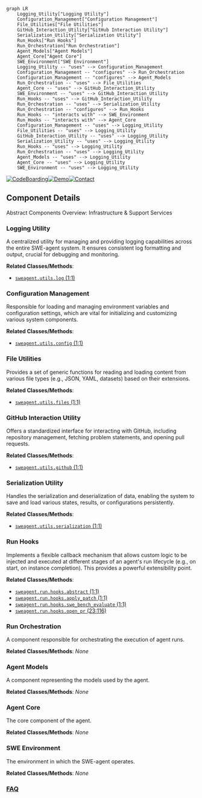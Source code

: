 ```mermaid
graph LR
    Logging_Utility["Logging Utility"]
    Configuration_Management["Configuration Management"]
    File_Utilities["File Utilities"]
    GitHub_Interaction_Utility["GitHub Interaction Utility"]
    Serialization_Utility["Serialization Utility"]
    Run_Hooks["Run Hooks"]
    Run_Orchestration["Run Orchestration"]
    Agent_Models["Agent Models"]
    Agent_Core["Agent Core"]
    SWE_Environment["SWE Environment"]
    Logging_Utility -- "uses" --> Configuration_Management
    Configuration_Management -- "configures" --> Run_Orchestration
    Configuration_Management -- "configures" --> Agent_Models
    Run_Orchestration -- "uses" --> File_Utilities
    Agent_Core -- "uses" --> GitHub_Interaction_Utility
    SWE_Environment -- "uses" --> GitHub_Interaction_Utility
    Run_Hooks -- "uses" --> GitHub_Interaction_Utility
    Run_Orchestration -- "uses" --> Serialization_Utility
    Run_Orchestration -- "configures" --> Run_Hooks
    Run_Hooks -- "interacts with" --> SWE_Environment
    Run_Hooks -- "interacts with" --> Agent_Core
    Configuration_Management -- "uses" --> Logging_Utility
    File_Utilities -- "uses" --> Logging_Utility
    GitHub_Interaction_Utility -- "uses" --> Logging_Utility
    Serialization_Utility -- "uses" --> Logging_Utility
    Run_Hooks -- "uses" --> Logging_Utility
    Run_Orchestration -- "uses" --> Logging_Utility
    Agent_Models -- "uses" --> Logging_Utility
    Agent_Core -- "uses" --> Logging_Utility
    SWE_Environment -- "uses" --> Logging_Utility
```
[![CodeBoarding](https://img.shields.io/badge/Generated%20by-CodeBoarding-9cf?style=flat-square)](https://github.com/CodeBoarding/GeneratedOnBoardings)[![Demo](https://img.shields.io/badge/Try%20our-Demo-blue?style=flat-square)](https://www.codeboarding.org/demo)[![Contact](https://img.shields.io/badge/Contact%20us%20-%20contact@codeboarding.org-lightgrey?style=flat-square)](mailto:contact@codeboarding.org)

## Component Details

Abstract Components Overview: Infrastructure & Support Services

### Logging Utility
A centralized utility for managing and providing logging capabilities across the entire SWE-agent system. It ensures consistent log formatting and output, crucial for debugging and monitoring.


**Related Classes/Methods**:

- <a href="https://github.com/SWE-agent/SWE-agent/blob/master/sweagent/utils/log.py#L1-L1" target="_blank" rel="noopener noreferrer">`sweagent.utils.log` (1:1)</a>


### Configuration Management
Responsible for loading and managing environment variables and configuration settings, which are vital for initializing and customizing various system components.


**Related Classes/Methods**:

- <a href="https://github.com/SWE-agent/SWE-agent/blob/master/sweagent/utils/config.py#L1-L1" target="_blank" rel="noopener noreferrer">`sweagent.utils.config` (1:1)</a>


### File Utilities
Provides a set of generic functions for reading and loading content from various file types (e.g., JSON, YAML, datasets) based on their extensions.


**Related Classes/Methods**:

- <a href="https://github.com/SWE-agent/SWE-agent/blob/master/sweagent/utils/files.py#L1-L1" target="_blank" rel="noopener noreferrer">`sweagent.utils.files` (1:1)</a>


### GitHub Interaction Utility
Offers a standardized interface for interacting with GitHub, including repository management, fetching problem statements, and opening pull requests.


**Related Classes/Methods**:

- <a href="https://github.com/SWE-agent/SWE-agent/blob/master/sweagent/utils/github.py#L1-L1" target="_blank" rel="noopener noreferrer">`sweagent.utils.github` (1:1)</a>


### Serialization Utility
Handles the serialization and deserialization of data, enabling the system to save and load various states, results, or configurations persistently.


**Related Classes/Methods**:

- <a href="https://github.com/SWE-agent/SWE-agent/blob/master/sweagent/utils/serialization.py#L1-L1" target="_blank" rel="noopener noreferrer">`sweagent.utils.serialization` (1:1)</a>


### Run Hooks
Implements a flexible callback mechanism that allows custom logic to be injected and executed at different stages of an agent's run lifecycle (e.g., on start, on instance completion). This provides a powerful extensibility point.


**Related Classes/Methods**:

- <a href="https://github.com/SWE-agent/SWE-agent/blob/master/sweagent/run/hooks/abstract.py#L1-L1" target="_blank" rel="noopener noreferrer">`sweagent.run.hooks.abstract` (1:1)</a>
- <a href="https://github.com/SWE-agent/SWE-agent/blob/master/sweagent/run/hooks/apply_patch.py#L1-L1" target="_blank" rel="noopener noreferrer">`sweagent.run.hooks.apply_patch` (1:1)</a>
- <a href="https://github.com/SWE-agent/SWE-agent/blob/master/sweagent/run/hooks/swe_bench_evaluate.py#L1-L1" target="_blank" rel="noopener noreferrer">`sweagent.run.hooks.swe_bench_evaluate` (1:1)</a>
- <a href="https://github.com/SWE-agent/SWE-agent/blob/master/sweagent/run/hooks/open_pr.py#L23-L116" target="_blank" rel="noopener noreferrer">`sweagent.run.hooks.open_pr` (23:116)</a>


### Run Orchestration
A component responsible for orchestrating the execution of agent runs.


**Related Classes/Methods**: _None_

### Agent Models
A component representing the models used by the agent.


**Related Classes/Methods**: _None_

### Agent Core
The core component of the agent.


**Related Classes/Methods**: _None_

### SWE Environment
The environment in which the SWE-agent operates.


**Related Classes/Methods**: _None_



### [FAQ](https://github.com/CodeBoarding/GeneratedOnBoardings/tree/main?tab=readme-ov-file#faq)